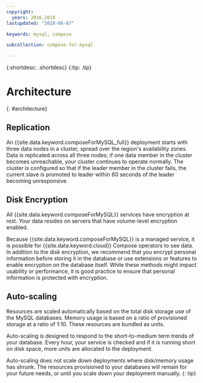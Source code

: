 ```yaml
---
copyright:
  years: 2016,2018
lastupdated: "2018-06-07"

keywords: mysql, compose

subcollection: compose-for-mysql

---
```


{:shortdesc: .shortdesc}
{:tip: .tip}

# Architecture 
{: #architecture}

## Replication

An {{site.data.keyword.composeForMySQL_full}} deployment starts with three data nodes in a cluster, spread over the region's availability zones. Data is replicated across all three nodes; if one data member in the cluster becomes unreachable, your cluster continues to operate normally. The cluster is configured so that if the leader member in the cluster fails, the current slave is promoted to leader within 60 seconds of the leader becoming unresponsive. 

## Disk Encryption

All {{site.data.keyword.composeForMySQL}} services have encryption at rest. Your data resides on servers that have volume-level encryption enabled. 

Because {{site.data.keyword.composeForMySQL}} is a managed service, it is possible for {{site.data.keyword.cloud}} Compose operators to see data. In addition to the disk encryption, we recommend that you encrypt personal information before storing it in the database or use extensions or features to enable encryption on the database itself. While these methods might impact usability or performance, it is good practice to ensure that personal information is protected with encryption.

## Auto-scaling

Resources are scaled automatically based on the total disk storage use of the MySQL databases. Memory usage is based on a ratio of provisioned storage at a ratio of 1:10. These resources are bundled as units.

Auto-scaling is designed to respond to the short-to-medium term trends of your database. Every hour, your service is checked and if it is running short on disk space, more units are allocated to the deployment.

Auto-scaling does not scale down deployments where disk/memory usage has shrunk. The resources provisioned to your databases will remain for your future needs, or until you scale down your deployment manually.
{: tip}
